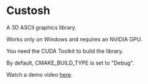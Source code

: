 # Custosh

A 3D ASCII graphics library. 

Works only on Windows and requires an NVIDIA GPU.

You need the CUDA Toolkit to build the library.

By default, CMAKE_BUILD_TYPE is set to "Debug".

Watch a demo video [here](https://github.com/kdybek/Custosh/raw/main/examples/demo.mp4).
